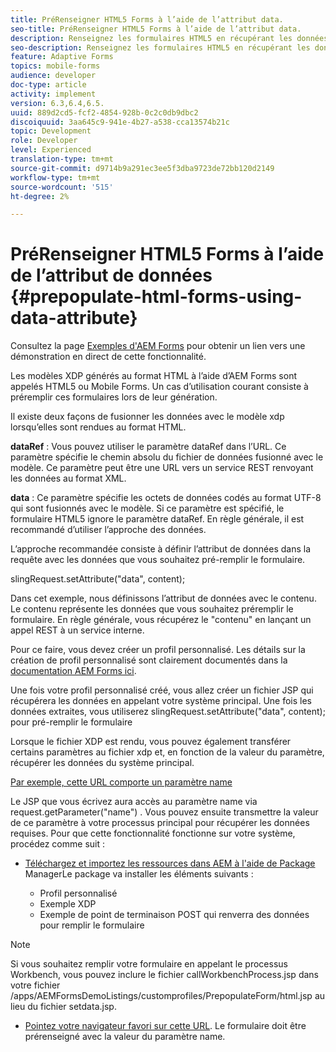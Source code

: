 ```yaml
---
title: PréRenseigner HTML5 Forms à l’aide de l’attribut data.
seo-title: PréRenseigner HTML5 Forms à l’aide de l’attribut data.
description: Renseignez les formulaires HTML5 en récupérant les données de la source principale.
seo-description: Renseignez les formulaires HTML5 en récupérant les données de la source principale.
feature: Adaptive Forms
topics: mobile-forms
audience: developer
doc-type: article
activity: implement
version: 6.3,6.4,6.5.
uuid: 889d2cd5-fcf2-4854-928b-0c2c0db9dbc2
discoiquuid: 3aa645c9-941e-4b27-a538-cca13574b21c
topic: Development
role: Developer
level: Experienced
translation-type: tm+mt
source-git-commit: d9714b9a291ec3ee5f3dba9723de72bb120d2149
workflow-type: tm+mt
source-wordcount: '515'
ht-degree: 2%

---
```



# PréRenseigner HTML5 Forms à l’aide de l’attribut de données {#prepopulate-html-forms-using-data-attribute}

Consultez la page [Exemples d&#39;AEM Forms](https://forms.enablementadobe.com/content/samples/samples.html?query=0) pour obtenir un lien vers une démonstration en direct de cette fonctionnalité.

Les modèles XDP générés au format HTML à l’aide d’AEM Forms sont appelés HTML5 ou Mobile Forms. Un cas d’utilisation courant consiste à préremplir ces formulaires lors de leur génération.

Il existe deux façons de fusionner les données avec le modèle xdp lorsqu’elles sont rendues au format HTML.

**dataRef** : Vous pouvez utiliser le paramètre dataRef dans l’URL. Ce paramètre spécifie le chemin absolu du fichier de données fusionné avec le modèle. Ce paramètre peut être une URL vers un service REST renvoyant les données au format XML.

**data** : Ce paramètre spécifie les octets de données codés au format UTF-8 qui sont fusionnés avec le modèle. Si ce paramètre est spécifié, le formulaire HTML5 ignore le paramètre dataRef. En règle générale, il est recommandé d’utiliser l’approche des données.

L’approche recommandée consiste à définir l’attribut de données dans la requête avec les données que vous souhaitez pré-remplir le formulaire.

slingRequest.setAttribute(&quot;data&quot;, content);

Dans cet exemple, nous définissons l’attribut de données avec le contenu. Le contenu représente les données que vous souhaitez préremplir le formulaire. En règle générale, vous récupérez le &quot;contenu&quot; en lançant un appel REST à un service interne.

Pour ce faire, vous devez créer un profil personnalisé. Les détails sur la création de profil personnalisé sont clairement documentés dans la [documentation AEM Forms ici](https://helpx.adobe.com/aem-forms/6/html5-forms/custom-profile.html).

Une fois votre profil personnalisé créé, vous allez créer un fichier JSP qui récupérera les données en appelant votre système principal. Une fois les données extraites, vous utiliserez slingRequest.setAttribute(&quot;data&quot;, content); pour pré-remplir le formulaire

Lorsque le fichier XDP est rendu, vous pouvez également transférer certains paramètres au fichier xdp et, en fonction de la valeur du paramètre, récupérer les données du système principal.

[Par exemple, cette URL comporte un paramètre name](http://localhost:4502/content/dam/formsanddocuments/PrepopulateMobileForm.xdp/jcr:content?name=john)

Le JSP que vous écrivez aura accès au paramètre name via request.getParameter(&quot;name&quot;) . Vous pouvez ensuite transmettre la valeur de ce paramètre à votre processus principal pour récupérer les données requises.
Pour que cette fonctionnalité fonctionne sur votre système, procédez comme suit :

* [Téléchargez et importez les ressources dans AEM à l&#39;aide de Package ](assets/prepopulatemobileform.zip)
ManagerLe package va installer les éléments suivants :

   * Profil personnalisé
   * Exemple XDP
   * Exemple de point de terminaison POST qui renverra des données pour remplir le formulaire

>[!NOTE]
>
>Si vous souhaitez remplir votre formulaire en appelant le processus Workbench, vous pouvez inclure le fichier callWorkbenchProcess.jsp dans votre fichier /apps/AEMFormsDemoListings/customprofiles/PrepopulateForm/html.jsp au lieu du fichier setdata.jsp.

* [Pointez votre navigateur favori sur cette URL](http://localhost:4502/content/dam/formsanddocuments/PrepopulateMobileForm.xdp/jcr:content?name=Adobe%20Systems). Le formulaire doit être prérenseigné avec la valeur du paramètre name.

